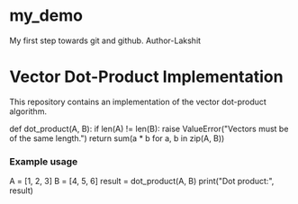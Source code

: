 # my_demo
My first step towards git and github.
Author-Lakshit 


# Vector Dot-Product Implementation

This repository contains an implementation of the vector dot-product algorithm.

def dot_product(A, B):
    if len(A) != len(B):
        raise ValueError("Vectors must be of the same length.")
    return sum(a * b for a, b in zip(A, B))

### Example usage
A = [1, 2, 3]
B = [4, 5, 6]
result = dot_product(A, B)
print("Dot product:", result)

